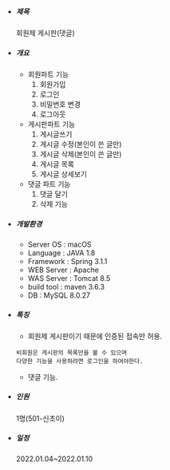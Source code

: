 - ##### 제목
    회원제 게시판(댓글)
- ##### 개요
    + 회원파트 기능
      1. 회원가입
      2. 로그인
      3. 비밀번호 변경
      4. 로그아웃
    + 게시판파트 기능
      1. 게시글쓰기
      2. 게시글 수정(본인이 쓴 글만)
      3. 게시글 삭제(본인이 쓴 글만)
      4. 게시글 목록
      5. 게시글 상세보기
    + 댓글 파트 기능
      1. 댓글 달기
      2. 삭제 기능
- ##### 개발환경
    + Server OS : macOS
    + Language : JAVA 1.8
    + Framework : Spring 3.1.1
    + WEB Server : Apache
    + WAS Server : Tomcat 8.5
    + build tool : maven 3.6.3
    + DB : MySQL 8.0.27
- ##### 특징
    + 회원제 게시판이기 때문에 인증된 접속만 허용.
    ~~~
    비회원은 게시판의 목록만을 볼 수 있으며
    다양한 기능을 사용하려면 로그인을 하여야한다.
    ~~~
    + 댓글 기능.
- ##### 인원
    1명(501-신초이)
- ##### 일정
    2022.01.04~2022.01.10